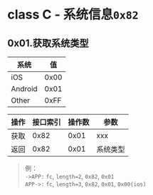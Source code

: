 # class C - 系统信息`0x82`

## 0x01.获取系统类型

| 系统      | 值    |
| ------- | ---- |
| iOS     | 0x00 |
| Android | 0x01 |
| Other   | 0xFF |

| 操作 | 接口索引 | 操作数  | 参数   |
| ---- | ---- | ---- | ---- |
| 获取 | 0x82 | 0x01 | xxx |
| 返回 | 0x82 | 0x01 | 系统类型 |

> 例：  
> `->APP:` `fc`, `length=2`, `0x82`, `0x01`  
> `APP->:` `fc`, `length=3`, `0x82`, `0x01`, `0x00(ios)`  
